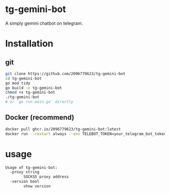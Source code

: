 # tg-gemini-bot

A simply gemini chatbot on telegram.

# Installation

## git

```bash
git clone https://github.com/2096779623/tg-gemini-bot
cd tg-gemini-bot
go mod tidy
go build -o tg-gemini-bot
chmod +x tg-gemini-bot
./tg-gemini-bot
# or `go run main.go` directly
```
## Docker (recommend)

```bash
docker pull ghcr.io/2096779623/tg-gemini-bot:latest
docker run --restart always --env TELEBOT_TOKEN=your_telegram_bot_token --env GEMINI_API_KEY=your_gemini_api_key --name tg-gemini-bot tg-gemini-bot:latest
```

# usage
```bash
Usage of tg-gemini-bot:
  -proxy string
        SOCKS5 proxy address
  -version bool
        show version
```
